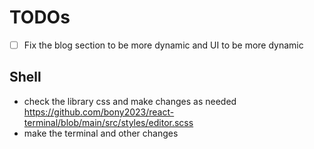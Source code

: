 # TODOs
- [ ] Fix the blog section to be more dynamic and UI to be more dynamic

## Shell
- check the library css and make changes as needed https://github.com/bony2023/react-terminal/blob/main/src/styles/editor.scss
- make the terminal and other changes
